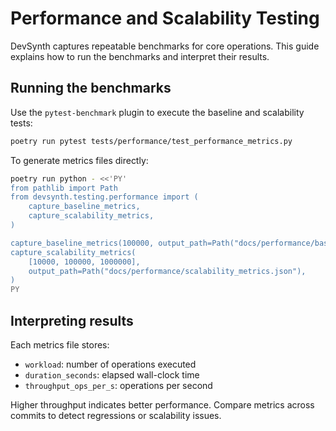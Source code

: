 # Performance and Scalability Testing

DevSynth captures repeatable benchmarks for core operations. This guide explains how to run the benchmarks and interpret their results.

## Running the benchmarks

Use the `pytest-benchmark` plugin to execute the baseline and scalability tests:

```bash
poetry run pytest tests/performance/test_performance_metrics.py
```

To generate metrics files directly:

```bash
poetry run python - <<'PY'
from pathlib import Path
from devsynth.testing.performance import (
    capture_baseline_metrics,
    capture_scalability_metrics,
)

capture_baseline_metrics(100000, output_path=Path("docs/performance/baseline_metrics.json"))
capture_scalability_metrics(
    [10000, 100000, 1000000],
    output_path=Path("docs/performance/scalability_metrics.json"),
)
PY
```

## Interpreting results

Each metrics file stores:

- `workload`: number of operations executed
- `duration_seconds`: elapsed wall-clock time
- `throughput_ops_per_s`: operations per second

Higher throughput indicates better performance. Compare metrics across commits to detect regressions or scalability issues.
